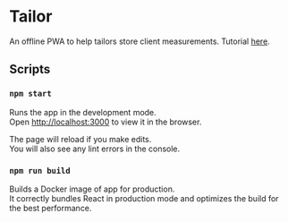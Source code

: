 # Tailor

An offline PWA to help tailors store client measurements.
Tutorial [here](https://bowlsofsalt.com/pwa-for-tailors-with-react-and-indexeddb/).

## Scripts

### `npm start`

Runs the app in the development mode.<br>
Open [http://localhost:3000](http://localhost:3000) to view it in the browser.

The page will reload if you make edits.<br>
You will also see any lint errors in the console.

### `npm run build`

Builds a Docker image of app for production.<br>
It correctly bundles React in production mode and optimizes the build for the best performance.